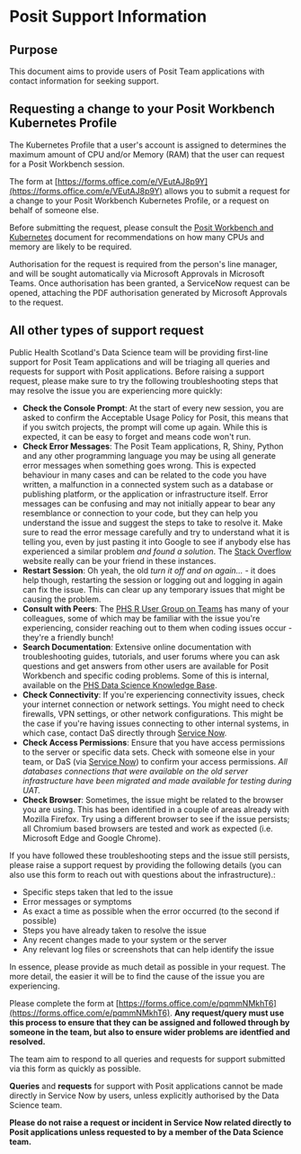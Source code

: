 # Posit Support Information

## Purpose

This document aims to provide users of Posit Team applications with contact information for seeking support.

## Requesting a change to your Posit Workbench Kubernetes Profile

The Kubernetes Profile that a user's account is assigned to determines the maximum amount of CPU and/or Memory (RAM) that the user can request for a Posit Workbench session.

The form at [https://forms.office.com/e/VEutAJ8p9Y](https://forms.office.com/e/VEutAJ8p9Y) allows you to submit a request for a change to your Posit Workbench Kubernetes Profile, or a request on behalf of someone else.

Before submitting the request, please consult the [Posit Workbench and Kubernetes](Posit%20Workbench%20and%20Kubernetes.md) document for recommendations on how many CPUs and memory are likely to be required.

Authorisation for the request is required from the person's line manager, and will be sought automatically via Microsoft Approvals in Microsoft Teams.  Once authorisation has been granted, a ServiceNow request can be opened, attaching the PDF authorisation generated by Microsoft Approvals to the request.

## All other types of support request

Public Health Scotland's Data Science team will be providing first-line support for Posit Team applications and will be triaging all queries and requests for support with Posit applications. Before raising a support request, please make sure to try the following troubleshooting steps that may resolve the issue you are experiencing more quickly:

- **Check the Console Prompt**: At the start of every new session, you are asked to confirm the Acceptable Usage Policy for Posit, this means that if you switch projects, the prompt will come up again. While this is expected, it can be easy to forget and means code won't run. 
- **Check Error Messages**: The Posit Team applications, R, Shiny, Python and any other programming language you may be using all generate error messages when something goes wrong. This is expected behaviour in many cases and can be related to the code you have written, a malfunction in a connected system such as a database or publishing platform, or the application or infrastructure itself. Error messages can be confusing and may not initially appear to bear any resemblance or connection to your code, but they can help you understand the issue and suggest the steps to take to resolve it. Make sure to read the error message carefully and try to understand what it is telling you, even by just pasting it into Google to see if anybody else has experienced a similar problem _and found a solution_.  The [Stack Overflow](https://stackoverflow.com/) website really can be your friend in these instances.
- **Restart Session**: Oh yeah, the old _turn it off and on again..._ - it does help though, restarting the session or logging out and logging in again can fix the issue. This can clear up any temporary issues that might be causing the problem.
- **Consult with Peers**: The [PHS R User Group on Teams](https://teams.microsoft.com/l/team/19%3ae9f55a12b7d94ef49877ff455a07f035%40thread.tacv2/conversations?groupId=ec4250f9-b70a-4f32-9372-a232ccb4f713&tenantId=10efe0bd-a030-4bca-809c-b5e6745e499a) has many of your colleagues, some of which may be familiar with the issue you're experiencing, consider reaching out to them when coding issues occur - they're a friendly bunch!
- **Search Documentation**: Extensive online documentation with troubleshooting guides, tutorials, and user forums where you can ask questions and get answers from other users are available for Posit Workbench and specific coding problems. Some of this is internal, available on the [PHS Data Science Knowledge Base](https://public-health-scotland.github.io/knowledge-base/).
- **Check Connectivity**: If you're experiencing connectivity issues, check your internet connection or network settings. You might need to check firewalls, VPN settings, or other network configurations. This might be the case if you're having issues connecting to other internal systems, in which case, contact DaS directly through [Service Now](https://nhsnss.service-now.com/phs/).
- **Check Access Permissions**: Ensure that you have access permissions to the server or specific data sets. Check with someone else in your team, or DaS (via [Service Now](https://nhsnss.service-now.com/phs/)) to confirm your access permissions. _All databases connections that were available on the old server infrastructure have been migrated and made available for testing during UAT._
- **Check Browser**: Sometimes, the issue might be related to the browser you are using. This has been identified in a couple of areas already with Mozilla Firefox. Try using a different browser to see if the issue persists; all Chromium based browsers are tested and work as expected (i.e. Microsoft Edge and Google Chrome).

If you have followed these troubleshooting steps and the issue still persists, please raise a support request by providing the following details (you can also use this form to reach out with questions about the infrastructure).:

- Specific steps taken that led to the issue
- Error messages or symptoms
- As exact a time as possible when the error occurred (to the second if possible)
- Steps you have already taken to resolve the issue
- Any recent changes made to your system or the server
- Any relevant log files or screenshots that can help identify the issue

In essence, please provide as much detail as possible in your request.  The more detail, the easier it will be to find the cause of the issue you are experiencing.

Please complete the form at [https://forms.office.com/e/pqmmNMkhT6](https://forms.office.com/e/pqmmNMkhT6). **Any request/query must use this process to ensure that they can be assigned and followed through by someone in the team, but also to ensure wider problems are identfied and resolved.**

The team aim to respond to all queries and requests for support submitted via this form as quickly as possible.

**Queries** and **requests** for support with Posit applications cannot be made directly in Service Now by users, unless explicitly authorised by the Data Science team.

**Please do not raise a request or incident in Service Now related directly to Posit applications unless requested to by a member of the Data Science team.**
